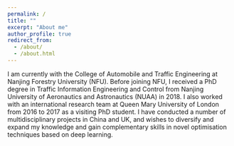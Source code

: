 ```yaml
---
permalink: /
title: ""
excerpt: "About me"
author_profile: true
redirect_from: 
  - /about/
  - /about.html
---
```



I am currently with the College of Automobile and Traffic Engineering at Nanjing Forestry University (NFU). Before joining NFU, I received a PhD degree in Traffic Information Engineering and Control from Nanjing University of Aeronautics and Astronautics (NUAA) in 2018. I also worked with an international research team at Queen Mary University of London from 2016 to 2017 as a visiting PhD student. I have conducted a number of multidisciplinary projects in China and UK, and wishes to diversify and expand my knowledge and gain complementary skills in novel optimisation techniques based on deep learning. 


